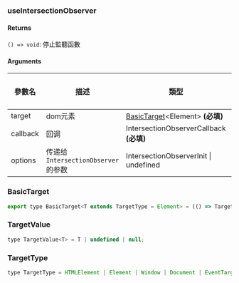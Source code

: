 ### useIntersectionObserver

#### Returns
`() => void`: 停止監聽函數

#### Arguments
|參數名|描述|類型|預設值|
|---|---|---|---|
|target|dom元素|[BasicTarget](#BasicTarget)&lt;Element&gt;  **(必填)**|-|
|callback|回调|IntersectionObserverCallback  **(必填)**|-|
|options|传递给 `IntersectionObserver` 的参数|IntersectionObserverInit \| undefined |-|

### BasicTarget

```js
export type BasicTarget<T extends TargetType = Element> = (() => TargetValue<T>) | TargetValue<T> | MutableRefObject<TargetValue<T>>;
```

### TargetValue

```js
type TargetValue<T> = T | undefined | null;
```

### TargetType

```js
type TargetType = HTMLElement | Element | Window | Document | EventTarget;
```